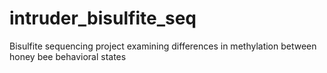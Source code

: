 # intruder_bisulfite_seq
Bisulfite sequencing project examining differences in methylation between honey bee behavioral states
